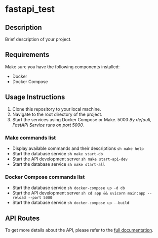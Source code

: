 # fastapi_test

## Description
Brief description of your project.

## Requirements
Make sure you have the following components installed:
- Docker
- Docker Compose

## Usage Instructions

1. Clone this repository to your local machine.
2. Navigate to the root directory of the project.
3. Start the services using Docker Compose or Make.
5000 *By default, FastAPI Service runs on port 5000.*

### Make commands list
- Display available commands and their descriptions
    ```sh make help```
- Start the database service 
    ```sh make start-db```
- Start the API development server 
    ```sh make start-api-dev```
- Start the database service 
    ```sh make start-all```
### Docker Compose commands list
- Start the database service 
    ```sh docker-compose up -d db```
- Start the API development server 
    ```sh cd app && uvicorn main:app --reload --port 5000```
- Start the database service 
    ```sh docker-compose up --build```

## API Routes
To get more details about the API, please refer to the [full documentation](docs/api.md).
